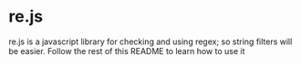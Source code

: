 # re.js
re.js is a javascript library for checking and using regex; so string filters will be easier. Follow the rest of this README to learn how to use it
